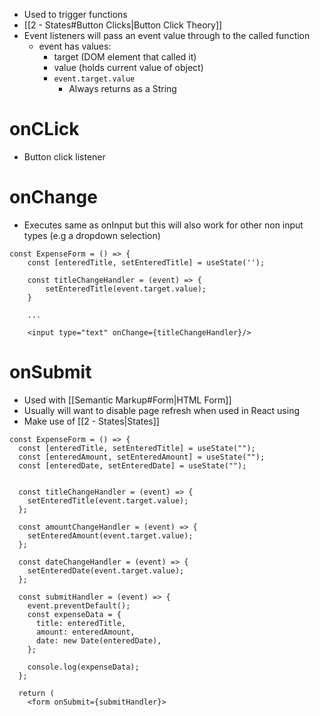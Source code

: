 - Used to trigger functions
- [[2 - States#Button Clicks|Button Click Theory]]
- Event listeners will pass an event value through to the called function
	- event has values:
		- target (DOM element that called it)
		- value (holds current value of object)
		- `event.target.value`
			- Always returns as a String

# onCLick

- Button click listener

# onChange

- Executes same as onInput but this will also work for other non input types (e.g a dropdown selection)

```JSX
const ExpenseForm = () => {
	const [enteredTitle, setEnteredTitle] = useState('');
	
	const titleChangeHandler = (event) => {
		setEnteredTitle(event.target.value);
	}
	
	...
	
	<input type="text" onChange={titleChangeHandler}/>
```

# onSubmit

- Used with [[Semantic Markup#Form|HTML Form]]
- Usually will want to disable page refresh when used in React using
- Make use of [[2 - States|States]]

```JSX
const ExpenseForm = () => {
  const [enteredTitle, setEnteredTitle] = useState("");
  const [enteredAmount, setEnteredAmount] = useState("");
  const [enteredDate, setEnteredDate] = useState("");


  const titleChangeHandler = (event) => {
    setEnteredTitle(event.target.value);
  };

  const amountChangeHandler = (event) => {
    setEnteredAmount(event.target.value);
  };

  const dateChangeHandler = (event) => {
    setEnteredDate(event.target.value);
  };

  const submitHandler = (event) => {
    event.preventDefault();
    const expenseData = {
      title: enteredTitle,
      amount: enteredAmount,
      date: new Date(enteredDate),
    };

    console.log(expenseData);
  };

  return (
    <form onSubmit={submitHandler}>
```

